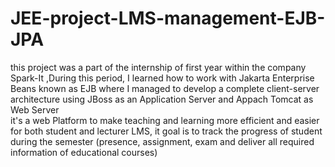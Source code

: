 # JEE-project-LMS-management-EJB-JPA
this project was a part of the internship of first year within the company Spark-It ,During this period, I learned how to work with Jakarta Enterprise Beans known as EJB  where I managed to develop a complete client-server architecture using JBoss as an Application Server and Appach Tomcat as Web Server   
it's a web Platform to make teaching and learning more efficient and easier for both student and lecturer LMS, it goal is to track the progress of student during the semester (presence, assignment, exam and deliver all required
information of educational courses)
